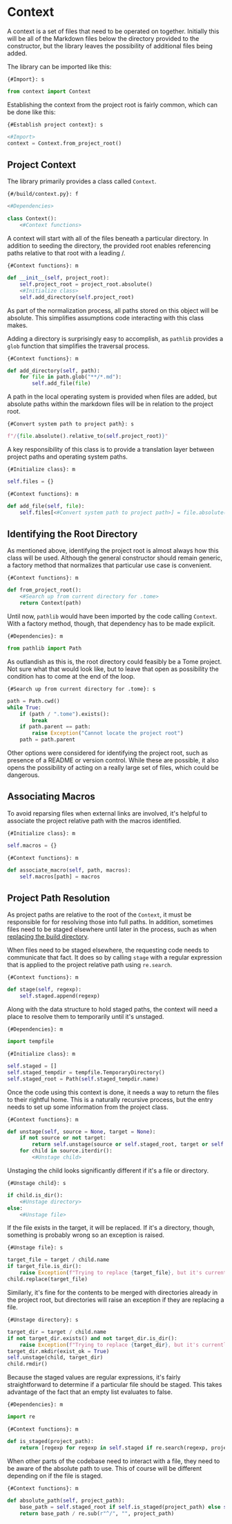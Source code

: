 # Context

A context is a set of files that need to be operated on together. Initially this will be all of the Markdown files below the directory provided to the constructor, but the library leaves the possibility of additional files being added.

The library can be imported like this:

`{#Import}: s`
```python
from context import Context
```

Establishing the context from the project root is fairly common, which can be done like this:

`{#Establish project context}: s`
```python
<#Import>
context = Context.from_project_root()
```

## Project Context

The library primarily provides a class called `Context`.

`{#/build/context.py}: f`
```python
<#Dependencies>

class Context():
    <#Context functions>
```

A context will start with all of the files beneath a particular directory. In addition to seeding the directory, the provided root enables referencing paths relative to that root with a leading /.

`{#Context functions}: m`
```python
def __init__(self, project_root):
    self.project_root = project_root.absolute()
    <#Initialize class>
    self.add_directory(self.project_root)
```

As part of the normalization process, all paths stored on this object will be absolute. This simplifies assumptions code interacting with this class makes.

Adding a directory is surprisingly easy to accomplish, as `pathlib` provides a `glob` function that simplifies the traversal process.

`{#Context functions}: m`
```python
def add_directory(self, path):
    for file in path.glob("**/*.md"):
        self.add_file(file)
```

A path in the local operating system is provided when files are added, but absolute paths within the markdown files will be in relation to the project root.

`{#Convert system path to project path}: s`
```python
f"/{file.absolute().relative_to(self.project_root)}"
```

A key responsibility of this class is to provide a translation layer between project paths and operating system paths.

`{#Initialize class}: m`
```python
self.files = {}
```

`{#Context functions}: m`
```python
def add_file(self, file):
    self.files[<#Convert system path to project path>] = file.absolute()
```

## Identifying the Root Directory

As mentioned above, identifying the project root is almost always how this class will be used. Although the general constructor should remain generic, a factory method that normalizes that particular use case is convenient.

`{#Context functions}: m`
```python
def from_project_root():
    <#Search up from current directory for .tome>
    return Context(path)
```

Until now, `pathlib` would have been imported by the code calling `Context`. With a factory method, though, that dependency has to be made explicit.

`{#Dependencies}: m`
```python
from pathlib import Path
```

As outlandish as this is, the root directory could feasibly be a Tome project. Not sure what that would look like, but to leave that open as possibility the condition has to come at the end of the loop.

`{#Search up from current directory for .tome}: s`
```python
path = Path.cwd()
while True:
    if (path / ".tome").exists():
        break
    if path.parent == path:
        raise Exception("Cannot locate the project root")
    path = path.parent
```

Other options were considered for identifying the project root, such as presence of a README or version control. While these are possible, it also opens the possibility of acting on a really large set of files, which could be dangerous.

## Associating Macros

To avoid reparsing files when external links are involved, it's helpful to associate the project relative path with the macros identified.

`{#Initialize class}: m`
```python
self.macros = {}
```

`{#Context functions}: m`
```python
def associate_macro(self, path, macros):
    self.macros[path] = macros
```

## Project Path Resolution

As project paths are relative to the root of the `Context`, it must be responsible for for resolving those into full paths. In addition, sometimes files need to be staged elsewhere until later in the process, such as when [replacing the build directory](/1_CLI/2_Build.md#replacing-build-directory).

When files need to be staged elsewhere, the requesting code needs to communicate that fact. It does so by calling `stage` with a regular expression that is applied to the project relative path using `re.search`.

`{#Context functions}: m`
```python
def stage(self, regexp):
    self.staged.append(regexp)
```

Along with the data structure to hold staged paths, the context will need a place to resolve them to temporarily until it's unstaged.

`{#Dependencies}: m`
```python
import tempfile
```

`{#Initialize class}: m`
```python
self.staged = []
self.staged_tempdir = tempfile.TemporaryDirectory()
self.staged_root = Path(self.staged_tempdir.name)
```

Once the code using this context is done, it needs a way to return the files to their rightful home. This is a naturally recursive process, but the entry needs to set up some information from the project class.

`{#Context functions}: m`
```python
def unstage(self, source = None, target = None):
    if not source or not target:
        return self.unstage(source or self.staged_root, target or self.project_root)
    for child in source.iterdir():
        <#Unstage child>
```

Unstaging the child looks significantly different if it's a file or directory.

`{#Unstage child}: s`
```python
if child.is_dir():
    <#Unstage directory>
else:
    <#Unstage file>
```

If the file exists in the target, it will be replaced. If it's a directory, though, something is probably wrong so an exception is raised.

`{#Unstage file}: s`
```python
target_file = target / child.name
if target_file.is_dir():
    raise Exception(f"Trying to replace {target_file}, but it's currently a directory")
child.replace(target_file)
```

Similarly, it's fine for the contents to be merged with directories already in the project root, but directories will raise an exception if they are replacing a file.

`{#Unstage directory}: s`
```python
target_dir = target / child.name
if not target_dir.exists() and not target_dir.is_dir():
    raise Exception(f"Trying to replace {target_dir}, but it's currently a file")
target_dir.mkdir(exist_ok = True)
self.unstage(child, target_dir)
child.rmdir()
```

Because the staged values are regular expressions, it's fairly straightforward to determine if a particular file should be staged. This takes advantage of the fact that an empty list evaluates to false.

`{#Dependencies}: m`
```python
import re
```

`{#Context functions}: m`
```python
def is_staged(project_path):
    return [regexp for regexp in self.staged if re.search(regexp, project_path)]
```

When other parts of the codebase need to interact with a file, they need to be aware of the absolute path to use. This of course will be different depending on if the file is staged.

`{#Context functions}: m`
```python
def absolute_path(self, project_path):
    base_path = self.staged_root if self.is_staged(project_path) else self.project_path
    return base_path / re.sub(r"^/", "", project_path)
```
